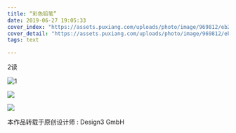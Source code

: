 ```yaml
---
title: “彩色铅笔”
date: 2019-06-27 19:05:33
cover_index: "https://assets.puxiang.com/uploads/photo/image/969812/eb2d7a05eed67711a8712f3e389f1333.jpg"
cover_detail: "https://assets.puxiang.com/uploads/photo/image/969812/eb2d7a05eed67711a8712f3e389f1333.jpg"
tags: text

---
```


2读

![1](https://assets.puxiang.com/uploads/photo/image/969812/eb2d7a05eed67711a8712f3e389f1333.jpg)

![](https://assets.puxiang.com/uploads/photo/image/969811/564934464f771a5cabf41b3a829f7e87.jpg)

![](https://assets.puxiang.com/uploads/photo/image/969810/b0af04c24f7c4fcc35bde8ad10c887c6.jpg)



本作品转载于原创设计师 : Design3 GmbH